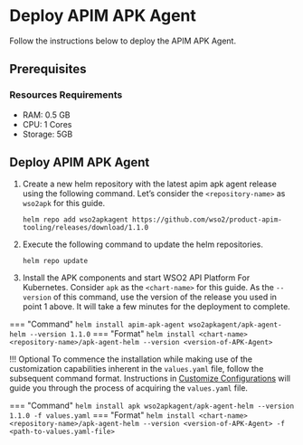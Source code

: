 # Deploy APIM APK Agent

Follow the instructions below to deploy the APIM APK Agent.

## Prerequisites
 
### Resources Requirements

- RAM: 0.5 GB
- CPU: 1 Cores
- Storage: 5GB

## Deploy APIM APK Agent


1. Create a new helm repository with the latest apim apk agent release using the following command. Let’s consider the ```<repository-name>``` as ```wso2apk``` for this guide.

    ```console
    helm repo add wso2apkagent https://github.com/wso2/product-apim-tooling/releases/download/1.1.0
    ```

2. Execute the following command to update the helm repositories.

    ```console
    helm repo update
    ```

3. Install the APK components and start WSO2 API Platform For Kubernetes. Consider ```apk``` as the ```<chart-name>``` for this guide. As the ```--version``` of this command, use the version of the release you used in point 1 above. It will take a few minutes for the deployment to complete.

=== "Command"
    ```
    helm install apim-apk-agent wso2apkagent/apk-agent-helm --version 1.1.0
    ```
=== "Format"
    ```
    helm install <chart-name> <repository-name>/apk-agent-helm --version <version-of-APK-Agent>
    ```

!!! Optional
To commence the installation while making use of the customization capabilities inherent in the `values.yaml` file, follow the subsequent command format. Instructions in [Customize Configurations](../setup/Customize-Configurations.md) will guide you through the process of acquiring the `values.yaml` file.

=== "Command"
    ```
    helm install apk wso2apkagent/apk-agent-helm --version 1.1.0 -f values.yaml
    ```
=== "Format"
    ```
    helm install <chart-name> <repository-name>/apk-agent-helm --version <version-of-APK-Agent> -f <path-to-values.yaml-file>
    ```
